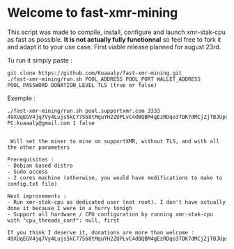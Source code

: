 # Welcome to fast-xmr-mining

This script was made to compile, install, configure and launch xmr-stak-cpu as fast as possible. **It is not actually fully functionnal** so feel free to fork it and adapt it to your use case. First viable release planned for august 23rd.

Tu run it simply paste :
```
git clone https://github.com/Kuaaaly/fast-xmr-mining.git
./fast-xmr-mining/run.sh POOL_ADDRESS POOL_PORT WALLET_ADDRESS POOL_PASSWORD DONATION_LEVEL TLS (true or false)
```
Exemple :
```
./fast-xmr-mining/run.sh pool.supportxmr.com 3333 49XUqEGV4jq7Vy4Lujs5kC77S68tMquYH2ZUPLvC4dBQBM4gEzRDqo37DK7dMCjZjTBJUpsAbeqRedsQ9wdhrfJ21Dzf9zG PC:kuaaaly@gmail.com 1 false
 ``

 Will set the miner to mine on supportXMR, without TLS, and with all the other parameters

Prerequisites :
- Debian based distro
- Sudo access
- 2 cores machine (otherwise, you would have modifications to make to config.txt file)

Next improvements :
- Run xmr-stak-cpu as dedicated user (not root). I don't have actually done it because I were in a hurry tonigh
- Support all hardware / CPU configuration by running xmr-stak-cpu with "cpu_threads_conf": null, first

If you think I deserve it, donations are more than welcome :
49XUqEGV4jq7Vy4Lujs5kC77S68tMquYH2ZUPLvC4dBQBM4gEzRDqo37DK7dMCjZjTBJUpsAbeqRedsQ9wdhrfJ21Dzf9zG
